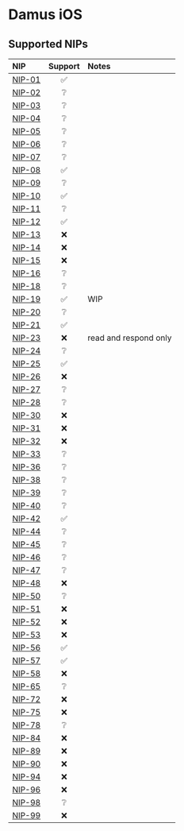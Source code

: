 # Damus iOS

## Supported NIPs

| NIP                                                                | Support | Notes |
| :----------------------------------------------------------------- | :-----: | :---- |
| [NIP-01](https://github.com/nostr-protocol/nips/blob/master/01.md) |   ✅    |       |
| [NIP-02](https://github.com/nostr-protocol/nips/blob/master/02.md) |   ❔    |       |
| [NIP-03](https://github.com/nostr-protocol/nips/blob/master/03.md) |   ❔    |       |
| [NIP-04](https://github.com/nostr-protocol/nips/blob/master/04.md) |   ❔    |       |
| [NIP-05](https://github.com/nostr-protocol/nips/blob/master/05.md) |   ❔    |       |
| [NIP-06](https://github.com/nostr-protocol/nips/blob/master/06.md) |   ❔    |       |
| [NIP-07](https://github.com/nostr-protocol/nips/blob/master/07.md) |   ❔    |       |
| [NIP-08](https://github.com/nostr-protocol/nips/blob/master/08.md) |   ✅    |       |
| [NIP-09](https://github.com/nostr-protocol/nips/blob/master/09.md) |   ❔    |       |
| [NIP-10](https://github.com/nostr-protocol/nips/blob/master/10.md) |   ✅    |       |
| [NIP-11](https://github.com/nostr-protocol/nips/blob/master/11.md) |   ❔    |       |
| [NIP-12](https://github.com/nostr-protocol/nips/blob/master/12.md) |   ✅    |       |
| [NIP-13](https://github.com/nostr-protocol/nips/blob/master/13.md) |   ❌    |       |
| [NIP-14](https://github.com/nostr-protocol/nips/blob/master/14.md) |   ❌    |       |
| [NIP-15](https://github.com/nostr-protocol/nips/blob/master/15.md) |   ❌    |       |
| [NIP-16](https://github.com/nostr-protocol/nips/blob/master/16.md) |   ❔    |       |
| [NIP-18](https://github.com/nostr-protocol/nips/blob/master/18.md) |   ❔    |       |
| [NIP-19](https://github.com/nostr-protocol/nips/blob/master/19.md) |   ✅    |   WIP    |
| [NIP-20](https://github.com/nostr-protocol/nips/blob/master/20.md) |   ❔    |       |
| [NIP-21](https://github.com/nostr-protocol/nips/blob/master/21.md) |   ✅    |       |
| [NIP-23](https://github.com/nostr-protocol/nips/blob/master/23.md) |   ❌    |   read and respond only    |
| [NIP-24](https://github.com/nostr-protocol/nips/blob/master/24.md) |   ❔    |       |
| [NIP-25](https://github.com/nostr-protocol/nips/blob/master/25.md) |   ✅    |       |
| [NIP-26](https://github.com/nostr-protocol/nips/blob/master/26.md) |   ❌    |       |
| [NIP-27](https://github.com/nostr-protocol/nips/blob/master/27.md) |   ❔    |       |
| [NIP-28](https://github.com/nostr-protocol/nips/blob/master/28.md) |   ❔    |       |
| [NIP-30](https://github.com/nostr-protocol/nips/blob/master/30.md) |   ❌    |       |
| [NIP-31](https://github.com/nostr-protocol/nips/blob/master/31.md) |   ❌    |       |
| [NIP-32](https://github.com/nostr-protocol/nips/blob/master/32.md) |   ❌    |       |
| [NIP-33](https://github.com/nostr-protocol/nips/blob/master/33.md) |   ❔    |       |
| [NIP-36](https://github.com/nostr-protocol/nips/blob/master/36.md) |   ❔    |       |
| [NIP-38](https://github.com/nostr-protocol/nips/blob/master/38.md) |   ❔    |       |
| [NIP-39](https://github.com/nostr-protocol/nips/blob/master/39.md) |   ❔    |       |
| [NIP-40](https://github.com/nostr-protocol/nips/blob/master/40.md) |   ❔    |       |
| [NIP-42](https://github.com/nostr-protocol/nips/blob/master/42.md) |   ✅    |       |
| [NIP-44](https://github.com/nostr-protocol/nips/blob/master/44.md) |   ❔    |       |
| [NIP-45](https://github.com/nostr-protocol/nips/blob/master/45.md) |   ❔    |       |
| [NIP-46](https://github.com/nostr-protocol/nips/blob/master/46.md) |   ❔    |       |
| [NIP-47](https://github.com/nostr-protocol/nips/blob/master/47.md) |   ❔    |       |
| [NIP-48](https://github.com/nostr-protocol/nips/blob/master/48.md) |   ❌    |       |
| [NIP-50](https://github.com/nostr-protocol/nips/blob/master/50.md) |   ❔    |       |
| [NIP-51](https://github.com/nostr-protocol/nips/blob/master/51.md) |   ❌    |       |
| [NIP-52](https://github.com/nostr-protocol/nips/blob/master/52.md) |   ❌    |       |
| [NIP-53](https://github.com/nostr-protocol/nips/blob/master/53.md) |   ❌    |       |
| [NIP-56](https://github.com/nostr-protocol/nips/blob/master/56.md) |   ✅    |       |
| [NIP-57](https://github.com/nostr-protocol/nips/blob/master/57.md) |   ✅    |       |
| [NIP-58](https://github.com/nostr-protocol/nips/blob/master/58.md) |   ❌    |       |
| [NIP-65](https://github.com/nostr-protocol/nips/blob/master/65.md) |   ❔    |       |
| [NIP-72](https://github.com/nostr-protocol/nips/blob/master/72.md) |   ❌    |       |
| [NIP-75](https://github.com/nostr-protocol/nips/blob/master/75.md) |   ❌    |       |
| [NIP-78](https://github.com/nostr-protocol/nips/blob/master/78.md) |   ❔    |       |
| [NIP-84](https://github.com/nostr-protocol/nips/blob/master/84.md) |   ❌    |       |
| [NIP-89](https://github.com/nostr-protocol/nips/blob/master/89.md) |   ❌    |       |
| [NIP-90](https://github.com/nostr-protocol/nips/blob/master/90.md) |   ❌    |       |
| [NIP-94](https://github.com/nostr-protocol/nips/blob/master/94.md) |   ❌    |       |
| [NIP-96](https://github.com/nostr-protocol/nips/blob/master/96.md) |   ❌    |       |
| [NIP-98](https://github.com/nostr-protocol/nips/blob/master/98.md) |   ❔    |       |
| [NIP-99](https://github.com/nostr-protocol/nips/blob/master/99.md) |   ❌    |       |
